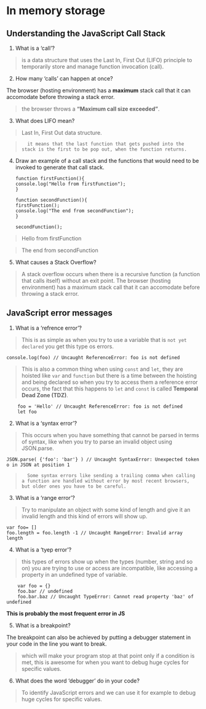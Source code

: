 # In memory storage

## Understanding the JavaScript Call Stack

1. What is a ‘call’?

> is a data structure that uses the Last In, First Out (LIFO) principle to temporarily store and manage function invocation (call).

2. How many ‘calls’ can happen at once?

The browser (hosting environment) has a **maximum** stack call that it can accomodate before throwing a stack error.

> the browser throws a **“Maximum call size exceeded”**.

3. What does LIFO mean?

> Last In, First Out data structure.

>       it means that the last function that gets pushed into the stack is the first to be pop out, when the function returns.

4.  Draw an example of a call stack and the functions that would need to be invoked to generate that call stack.

        function firstFunction(){
        console.log("Hello from firstFunction");
        }

        function secondFunction(){
        firstFunction();
        console.log("The end from secondFunction");
        }

        secondFunction();

> Hello from firstFunction

> The end from secondFunction

5. What causes a Stack Overflow?

> A stack overflow occurs when there is a recursive function (a function that calls itself) without an exit point. The browser (hosting environment) has a maximum stack call that it can accomodate before throwing a stack error.

## JavaScript error messages

1. What is a ‘refrence error’?

> This is as simple as when you try to use a variable that is `not yet declared` you get this type os errors.

    console.log(foo) // Uncaught ReferenceError: foo is not defined

> This is also a common thing when using `const` and `let`, they are hoisted like `var` and `function` but there is a time between the hoisting and being declared so when you try to access them a reference error occurs, the fact that this happens to `let` and `const` is called **Temporal Dead Zone (TDZ)**.

        foo = 'Hello' // Uncaught ReferenceError: foo is not defined
        let foo

2. What is a ‘syntax error’?

> This occurs when you have something that cannot be parsed in terms of syntax, like when you try to parse an invalid object using JSON.parse.

    JSON.parse( {'foo': 'bar'} ) // Uncaught SyntaxError: Unexpected token o in JSON at position 1

>       Some syntax errors like sending a trailing comma when calling a function are handled without error by most recent browsers, but older ones you have to be careful.

3. What is a ‘range error’?

> Try to manipulate an object with some kind of length and give it an invalid length and this kind of errors will show up.

    var foo= []
    foo.length = foo.length -1 // Uncaught RangeError: Invalid array length

4. What is a ‘tyep error’?

> this types of errors show up when the types (number, string and so on) you are trying to use or access are incompatible, like accessing a property in an undefined type of variable.

        var foo = {}
        foo.bar // undefined
        foo.bar.baz // Uncaught TypeError: Cannot read property 'baz' of undefined

**This is probably the most frequent error in JS**

5. What is a breakpoint?

The breakpoint can also be achieved by putting a debugger statement in your code in the line you want to break.

> which will make your program stop at that point only if a condition is met, this is awesome for when you want to debug huge cycles for specific values.

6. What does the word ‘debugger’ do in your code?

> To identify JavaScript errors and we can use it for example to debug huge cycles for specific values.
